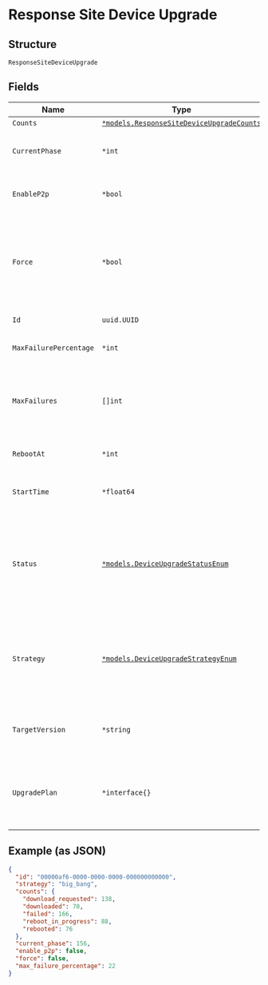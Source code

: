 
# Response Site Device Upgrade

## Structure

`ResponseSiteDeviceUpgrade`

## Fields

| Name | Type | Tags | Description |
|  --- | --- | --- | --- |
| `Counts` | [`*models.ResponseSiteDeviceUpgradeCounts`](../../doc/models/response-site-device-upgrade-counts.md) | Optional | - |
| `CurrentPhase` | `*int` | Optional | current canary or rrm phase in progress |
| `EnableP2p` | `*bool` | Optional | whether to allow local AP-to-AP FW upgrade |
| `Force` | `*bool` | Optional | whether to force upgrade when requested version is same as running version |
| `Id` | `uuid.UUID` | Required | unique id for the upgrade |
| `MaxFailurePercentage` | `*int` | Optional | percentage of failures allowed |
| `MaxFailures` | `[]int` | Optional | number of failures allowed within a canary phase or serial rollout |
| `RebootAt` | `*int` | Optional | reboot start time in epoch |
| `StartTime` | `*float64` | Optional | firmware download start time in epoch |
| `Status` | [`*models.DeviceUpgradeStatusEnum`](../../doc/models/device-upgrade-status-enum.md) | Optional | status upgrade is in. enum: `cancelled`, `completed`, `created`, `downloaded`, `downloading`, `failed`, `upgrading` |
| `Strategy` | [`*models.DeviceUpgradeStrategyEnum`](../../doc/models/device-upgrade-strategy-enum.md) | Optional | enum: `big_bang` (upgrade all at once), `canary`, `rrm`, `serial` (one at a time)<br>**Default**: `"big_bang"` |
| `TargetVersion` | `*string` | Optional | version to upgrade to<br>**Constraints**: *Minimum Length*: `1` |
| `UpgradePlan` | `*interface{}` | Optional | a dictionary of rrm phase number to devices part of that phase |

## Example (as JSON)

```json
{
  "id": "00000af6-0000-0000-0000-000000000000",
  "strategy": "big_bang",
  "counts": {
    "download_requested": 138,
    "downloaded": 70,
    "failed": 166,
    "reboot_in_progress": 88,
    "rebooted": 76
  },
  "current_phase": 156,
  "enable_p2p": false,
  "force": false,
  "max_failure_percentage": 22
}
```

